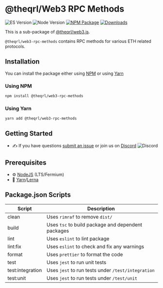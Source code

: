
# @theqrl/Web3 RPC Methods

![ES Version](https://img.shields.io/badge/ES-2020-yellow)
![Node Version](https://img.shields.io/badge/node-14.x-green)
[![NPM Package](https://img.shields.io/npm/v/@theqrl/web3-providers-methods)](https://www.npmjs.com/package/@theqrl/web3-providers-methods)
[![Downloads](https://img.shields.io/npm/dm/@theqrl/web3-providers-methods)](https://www.npmjs.com/package/@theqrl/web3-providers-methods)

This is a sub-package of [@theqrl/web3.js](https://github.com/theqrl/web3.js).

`@theqrl/web3-rpc-methods` contains RPC methods for various ETH related protocols.

## Installation

You can install the package either using [NPM](https://www.npmjs.com/package/@theqrl/web3-rpc-methods) or using [Yarn](https://yarnpkg.com/package/@theqrl/web3-rpc-methods)

### Using NPM

```bash
npm install @theqrl/web3-rpc-methods
```

### Using Yarn

```bash
yarn add @theqrl/web3-rpc-methods
```

## Getting Started

-   :writing_hand: If you have questions [submit an issue](https://github.com/theqrl/web3.js/issues/new) or join us on [Discord](https://theqrl.org/discord)
    ![Discord](https://img.shields.io/discord/357604137204056065.svg?label=Discord&logo=discord)

## Prerequisites

-   :gear: [NodeJS](https://nodejs.org/) (LTS/Fermium)
-   :toolbox: [Yarn](https://yarnpkg.com/)/[Lerna](https://lerna.js.org/)

## Package.json Scripts

| Script           | Description                                        |
| ---------------- | -------------------------------------------------- |
| clean            | Uses `rimraf` to remove `dist/`                    |
| build            | Uses `tsc` to build package and dependent packages |
| lint             | Uses `eslint` to lint package                      |
| lint:fix         | Uses `eslint` to check and fix any warnings        |
| format           | Uses `prettier` to format the code                 |
| test             | Uses `jest` to run unit tests                      |
| test:integration | Uses `jest` to run tests under `/test/integration` |
| test:unit        | Uses `jest` to run tests under `/test/unit`        |

[docs]: https://docs.theqrl.org/
[repo]: https://github.com/theqrl/web3.js/tree/main/packages/web3-rpc-methods
[npm-image]: https://img.shields.io/github/package-json/v/theqrl/web3.js/main?filename=packages%2Fweb3-rpc-methods%2Fpackage.json
[npm-url]: https://npmjs.org/package/@theqrl/web3-rpc-methods
[downloads-image]: https://img.shields.io/npm/dm/@theqrl/web3-rpc-methods?label=npm%20downloads

